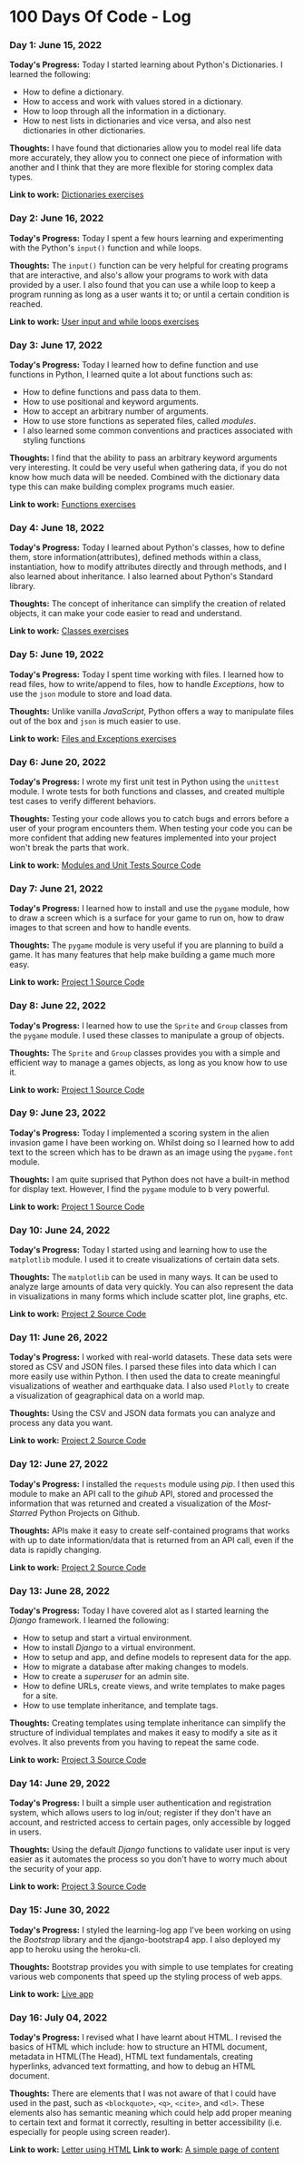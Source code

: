 # 100 Days Of Code - Log

### Day 1: June 15, 2022

**Today's Progress:** Today I started learning about Python's Dictionaries. I learned the following:

- How to define a dictionary.
- How to access and work with values stored in a dictionary.
- How to loop through all the information in a dictionary.
- How to nest lists in dictionaries and vice versa, and also nest dictionaries in other dictionaries.

**Thoughts:** I have found that dictionaries allow you to model real life data more accurately, they allow you to connect one piece of information with another and I think that they are more flexible for storing complex data types.

**Link to work:** [Dictionaries exercises](https://github.com/ZaidMarrie/python_crash_course/blob/main/exercises/chapter_6.py)

### Day 2: June 16, 2022

**Today's Progress:** Today I spent a few hours learning and experimenting with the Python's `input()` function and while loops.

**Thoughts:** The `input()` function can be very helpful for creating programs that are interactive, and also's allow your programs to work with data provided by a user. I also found that you can use a while loop to keep a program running as long as a user wants it to; or until a certain condition is reached.

**Link to work:** [User input and while loops exercises](https://github.com/ZaidMarrie/python_crash_course/blob/main/exercises/chapter_7.py)

### Day 3: June 17, 2022

**Today's Progress:** Today I learned how to define function and use functions in Python, I learned quite a lot about functions such as:

- How to define functions and pass data to them.
- How to use positional and keyword arguments.
- How to accept an arbitrary number of arguments.
- How to use store functions as seperated files, called _modules_.
- I also learned some common conventions and practices associated with styling functions

**Thoughts:** I find that the ability to pass an arbitrary keyword arguments very interesting. It could be very useful when gathering data, if you do not know how much data will be needed. Combined with the dictionary data type this can make building complex programs much easier.

**Link to work:** [Functions exercises](https://github.com/ZaidMarrie/python_crash_course/blob/main/exercises/chapter_8.py)

### Day 4: June 18, 2022

**Today's Progress:** Today I learned about Python's classes, how to define them, store information(attributes), defined methods within a class, instantiation, how to modify attributes directly and through methods, and I also learned about inheritance. I also learned about Python's Standard library.

**Thoughts:** The concept of inheritance can simplify the creation of related objects, it can make your code easier to read and understand.

**Link to work:** [Classes exercises](https://github.com/ZaidMarrie/python_crash_course/blob/main/exercises/chapter_9.py)

### Day 5: June 19, 2022

**Today's Progress:** Today I spent time working with files. I learned how to read files, how to write/append to files, how to handle _Exceptions_, how to use the `json` module to store and load data.

**Thoughts:** Unlike vanilla _JavaScript_, Python offers a way to manipulate files out of the box and `json` is much easier to use.

**Link to work:** [Files and Exceptions exercises](https://github.com/ZaidMarrie/python_crash_course/blob/main/exercises/chapter_10.py)

### Day 6: June 20, 2022

**Today's Progress:** I wrote my first unit test in Python using the `unittest` module. I wrote tests for both functions and classes, and created multiple test cases to verify different behaviors.

**Thoughts:** Testing your code allows you to catch bugs and errors before a user of your program encounters them. When testing your code you can be more confident that adding new features implemented into your project won't break the parts that work.

**Link to work:** [Modules and Unit Tests Source Code](https://github.com/ZaidMarrie/python_crash_course/tree/main/testing_your_code_chapter)

### Day 7: June 21, 2022

**Today's Progress:** I learned how to install and use the `pygame` module, how to draw a screen which is a surface for your game to run on, how to draw images to that screen and how to handle events.

**Thoughts:** The `pygame` module is very useful if you are planning to build a game. It has many features that help make building a game much more easy.

**Link to work:** [Project 1 Source Code](https://github.com/ZaidMarrie/python_crash_course/tree/main/projects/alien_invasion_game)

### Day 8: June 22, 2022

**Today's Progress:** I learned how to use the `Sprite` and `Group` classes from the `pygame` module. I used these classes to manipulate a group of objects.

**Thoughts:** The `Sprite` and `Group` classes provides you with a simple and efficient way to manage a games objects, as long as you know how to use it.

**Link to work:** [Project 1 Source Code](https://github.com/ZaidMarrie/python_crash_course/tree/main/projects/alien_invasion_game)

### Day 9: June 23, 2022

**Today's Progress:** Today I implemented a scoring system in the alien invasion game I have been working on. Whilst doing so I learned how to add text to the screen which has to be drawn as an image using the `pygame.font` module.

**Thoughts:** I am quite suprised that Python does not have a built-in method for display text. However, I find the `pygame` module to b very powerful.

**Link to work:** [Project 1 Source Code](https://github.com/ZaidMarrie/python_crash_course/tree/main/projects/alien_invasion_game)

### Day 10: June 24, 2022

**Today's Progress:** Today I started using and learning how to use the `matplotlib` module. I used it to create visualizations of certain data sets.

**Thoughts:** The `matplotlib` can be used in many ways. It can be used to analyze large amounts of data very quickly. You can also represent the data in visualizations in many forms which include scatter plot, line graphs, etc.

**Link to work:** [Project 2 Source Code](https://github.com/ZaidMarrie/python_crash_course/tree/main/projects/data_visualization)

### Day 11: June 26, 2022

**Today's Progress:** I worked with real-world datasets. These data sets were stored as CSV and JSON files. I parsed these files into data which I can more easily use within Python. I then used the data to create meaningful visualizations of weather and earthquake data. I also used `Plotly` to create a visualization of geagraphical data on a world map.

**Thoughts:** Using the CSV and JSON data formats you can analyze and process any data you want.

**Link to work:** [Project 2 Source Code](https://github.com/ZaidMarrie/python_crash_course/tree/main/projects/data_visualization)

### Day 12: June 27, 2022

**Today's Progress:** I installed the `requests` module using _pip_. I then used this module to make an API call to the _gihub_ API, stored and processed the information that was returned and created a visualization of the _Most-Starred_ Python Projects on Github.

**Thoughts:** APIs make it easy to create self-contained programs that works with up to date information/data that is returned from an API call, even if the data is rapidly changing.

**Link to work:** [Project 2 Source Code](https://github.com/ZaidMarrie/python_crash_course/tree/main/projects/data_visualization)

### Day 13: June 28, 2022

**Today's Progress:** Today I have covered alot as I started learning the _Django_ framework. I learned the following:

- How to setup and start a virtual environment.
- How to install _Django_ to a virtual environment.
- How to setup and app, and define models to represent data for the app.
- How to migrate a database after making changes to models.
- How to create a _superuser_ for an admin site.
- How to define URLs, create views, and write templates to make pages for a site.
- How to use template inheritance, and template tags.

**Thoughts:** Creating templates using template inheritance can simplify the structure of individual templates and makes it easy to modify a site as it evolves. It also prevents from you having to repeat the same code.

**Link to work:** [Project 3 Source Code](https://github.com/ZaidMarrie/python_crash_course/tree/main/projects/web_applications)

### Day 14: June 29, 2022

**Today's Progress:** I built a simple user authentication and registration system, which allows users to log in/out; register if they don't have an account, and restricted access to certain pages, only accessible by logged in users.

**Thoughts:** Using the default _Django_ functions to validate user input is very easier as it automates the process so you don't have to worry much about the security of your app.

**Link to work:** [Project 3 Source Code](https://github.com/ZaidMarrie/python_crash_course/tree/main/projects/web_applications)

### Day 15: June 30, 2022

**Today's Progress:** I styled the learning-log app I've been working on using the _Bootstrap_ library and the django-bootstrap4 app. I also deployed my app to heroku using the heroku-cli.

**Thoughts:** Bootstrap provides you with simple to use templates for creating various web components that speed up the styling process of web apps.

**Link to work:** [Live app](https://zaids-learning-log.herokuapp.com/)

### Day 16: July 04, 2022

**Today's Progress:** I revised what I have learnt about HTML. I revised the basics of HTML which include: how to structure an HTML document, metadata in HTML(The Head), HTML text fundamentals, creating hyperlinks, advanced text formatting, and how to debug an HTML document.

**Thoughts:** There are elements that I was not aware of that I could have used in the past, such as `<blockquote>`, `<q>`, `<cite>`, and `<dl>`. These elements also has semantic meaning which could help add proper meaning to certain text and format it correctly, resulting in better accessibility (i.e. especially for people using screen reader).

**Link to work:** [Letter using HTML](https://codepen.io/LeKoels27/pen/LYdpNrx)
**Link to work:** [A simple page of content](https://codepen.io/LeKoels27/pen/OJvyNBw)

